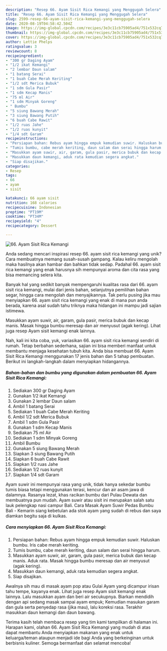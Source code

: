 ```yaml
---
description: "Resep 66. Ayam Sisit Rica Kemangi yang Menggugah Selera"
title: "Resep 66. Ayam Sisit Rica Kemangi yang Menggugah Selera"
slug: 2599-resep-66-ayam-sisit-rica-kemangi-yang-menggugah-selera
date: 2020-08-19T04:58:42.504Z
image: https://img-global.cpcdn.com/recipes/3e3c11cb75905ad4/751x532cq70/66-ayam-sisit-rica-kemangi-foto-resep-utama.jpg
thumbnail: https://img-global.cpcdn.com/recipes/3e3c11cb75905ad4/751x532cq70/66-ayam-sisit-rica-kemangi-foto-resep-utama.jpg
cover: https://img-global.cpcdn.com/recipes/3e3c11cb75905ad4/751x532cq70/66-ayam-sisit-rica-kemangi-foto-resep-utama.jpg
author: Lettie Phelps
ratingvalue: 3
reviewcount: 8
recipeingredient:
- "300 gr Daging Ayam"
- "1/2 ikat Kemangi"
- "2 lembar Daun salam"
- "1 batang Serai"
- "1 buah Cabe Merah Keriting"
- "1/2 sdt Merica Bubuk"
- "1 sdm Gula Pasir"
- "1 sdm Kecap Manis"
- "75 ml Air"
- "1 sdm Minyak Goreng"
- " Bumbu"
- "5 siung Bawang Merah"
- "3 siung Bawang Putih"
- "6 buah Cabe Rawit"
- "1/2 ruas Jahe"
- "1/2 ruas kunyit"
- "1/4 sdt Garam"
recipeinstructions:
- "Persiapan bahan: Rebus ayam hingga empuk kemudian suwir. Haluskan bumbu. Iris cabe merah keriting."
- "Tumis bumbu, cabe merah keriting, daun salam dan serai hingga harum."
- "Masukkan ayam suwir, air, garam, gula pasir, merica bubuk dan kecap manis. Aduk rata. Masak hingga bumbu meresap dan air menyusut (agak kering)."
- "Masukkan daun kemangi, aduk rata kemudian segera angkat."
- "Siap disajikan."
categories:
- Resep
tags:
- 66
- ayam
- sisit

katakunci: 66 ayam sisit 
nutrition: 168 calories
recipecuisine: Indonesian
preptime: "PT19M"
cooktime: "PT34M"
recipeyield: "4"
recipecategory: Dessert

---
```



![66. Ayam Sisit Rica Kemangi](https://img-global.cpcdn.com/recipes/3e3c11cb75905ad4/751x532cq70/66-ayam-sisit-rica-kemangi-foto-resep-utama.jpg)

Anda sedang mencari inspirasi resep 66. ayam sisit rica kemangi yang unik? Cara membuatnya memang susah-susah gampang. Kalau keliru mengolah maka hasilnya akan hambar dan bahkan tidak sedap. Padahal 66. ayam sisit rica kemangi yang enak harusnya sih mempunyai aroma dan cita rasa yang bisa memancing selera kita.

Banyak hal yang sedikit banyak mempengaruhi kualitas rasa dari 66. ayam sisit rica kemangi, mulai dari jenis bahan, selanjutnya pemilihan bahan segar, hingga cara mengolah dan menyajikannya. Tak perlu pusing jika mau menyiapkan 66. ayam sisit rica kemangi yang enak di mana pun anda berada, karena asal sudah tahu triknya maka hidangan ini mampu jadi sajian istimewa.

Masukkan ayam suwir, air, garam, gula pasir, merica bubuk dan kecap manis. Masak hingga bumbu meresap dan air menyusut (agak kering). Lihat juga resep Ayam sisit kemangi enak lainnya.


Nah, kali ini kita coba, yuk, variasikan 66. ayam sisit rica kemangi sendiri di rumah. Tetap berbahan sederhana, sajian ini bisa memberi manfaat untuk membantu menjaga kesehatan tubuh kita. Anda bisa membuat 66. Ayam Sisit Rica Kemangi menggunakan 17 jenis bahan dan 5 tahap pembuatan. Berikut ini langkah-langkah dalam menyiapkan hidangannya.

<!--inarticleads1-->

##### Bahan-bahan dan bumbu yang digunakan dalam pembuatan 66. Ayam Sisit Rica Kemangi:

1. Sediakan 300 gr Daging Ayam
1. Gunakan 1/2 ikat Kemangi
1. Gunakan 2 lembar Daun salam
1. Ambil 1 batang Serai
1. Sediakan 1 buah Cabe Merah Keriting
1. Ambil 1/2 sdt Merica Bubuk
1. Ambil 1 sdm Gula Pasir
1. Gunakan 1 sdm Kecap Manis
1. Sediakan 75 ml Air
1. Sediakan 1 sdm Minyak Goreng
1. Ambil  Bumbu
1. Gunakan 5 siung Bawang Merah
1. Siapkan 3 siung Bawang Putih
1. Siapkan 6 buah Cabe Rawit
1. Siapkan 1/2 ruas Jahe
1. Sediakan 1/2 ruas kunyit
1. Siapkan 1/4 sdt Garam


Ayam suwir ini mempunyai rasa yang unik, tidak hanya sekedar bumbu tumis biasa tetapi menggunakan terasi, kencur dan air asam jawa di dalamnya. Rasanya lezat, khas racikan bumbu dari Pulau Dewata dan membuatnya pun mudah. Ayam suwir atau sisit ini merupakan salah satu lauk pelengkap nasi campur Bali. Cara Masak Ayam Suwir Pedas Bumbu Bali - Kemarin siang kebetulan ada stok ayam yang sudah di rebus dan saya diamkan begitu saja di kulkas. 

<!--inarticleads2-->

##### Cara menyiapkan 66. Ayam Sisit Rica Kemangi:

1. Persiapan bahan: Rebus ayam hingga empuk kemudian suwir. Haluskan bumbu. Iris cabe merah keriting.
1. Tumis bumbu, cabe merah keriting, daun salam dan serai hingga harum.
1. Masukkan ayam suwir, air, garam, gula pasir, merica bubuk dan kecap manis. Aduk rata. Masak hingga bumbu meresap dan air menyusut (agak kering).
1. Masukkan daun kemangi, aduk rata kemudian segera angkat.
1. Siap disajikan.


Awalnya sih mau di masak ayam pop atau Gulai Ayam yang dicampur irisan tahu tempe, kayanya enak. Lihat juga resep Ayam sisit kemangi enak lainnya. Lalu masukkan ayam dan beri air secukupnya. Biarkan mendidih dengan api sedang masak sampai ayam empuk; Kemudian masukan garam dan gula serta penyedap rasa (jika mau), lalu koreksi rasa. Terakhir masukkan daun kemangi dan daun bawang. 

Terima kasih telah membaca resep yang tim kami tampilkan di halaman ini. Harapan kami, olahan 66. Ayam Sisit Rica Kemangi yang mudah di atas dapat membantu Anda menyiapkan makanan yang enak untuk keluarga/teman ataupun menjadi ide bagi Anda yang berkeinginan untuk berbisnis kuliner. Semoga bermanfaat dan selamat mencoba!
